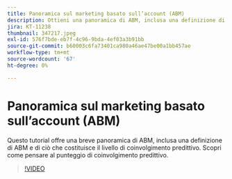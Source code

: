 ```yaml
---
title: Panoramica sul marketing basato sull’account (ABM)
description: Ottieni una panoramica di ABM, inclusa una definizione di ABM e di ciò che costituisce il livello di coinvolgimento predittivo. Scopri come pensare al punteggio di coinvolgimento predittivo.
jira: KT-11238
thumbnail: 347217.jpeg
exl-id: 576f7bde-eb7f-4c96-9bda-4ef03a3b91bb
source-git-commit: b60003c6fa73401ca980a46ae47be00a1bb457ae
workflow-type: tm+mt
source-wordcount: '67'
ht-degree: 0%

---
```


# Panoramica sul marketing basato sull’account (ABM)

Questo tutorial offre una breve panoramica di ABM, inclusa una definizione di ABM e di ciò che costituisce il livello di coinvolgimento predittivo. Scopri come pensare al punteggio di coinvolgimento predittivo.

>[!VIDEO](https://video.tv.adobe.com/v/347217/?quality=12&learn=on)

